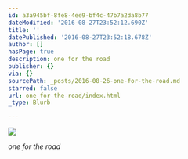 ```yaml
---
id: a3a945bf-8fe8-4ee9-bf4c-47b7a2da8b77
dateModified: '2016-08-27T23:52:12.690Z'
title: ''
datePublished: '2016-08-27T23:52:18.678Z'
author: []
hasPage: true
description: one for the road
publisher: {}
via: {}
sourcePath: _posts/2016-08-26-one-for-the-road.md
starred: false
url: one-for-the-road/index.html
_type: Blurb

---
```

![](https://the-grid-user-content.s3-us-west-2.amazonaws.com/0687cfe5-21c3-43c3-a14c-9828af57a133.jpg)

_one for the road_